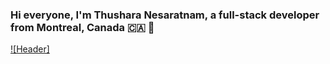 ### Hi everyone, I'm Thushara Nesaratnam, a full-stack developer from Montreal, Canada 🇨🇦   👋
[![Header]](https://github.com/ThusharaN2/ThusharaN2/blob/master/header.png)










<!--
**ThusharaN2/ThusharaN2** is a ✨ _special_ ✨ repository because its `README.md` (this file) appears on your GitHub profile.

Here are some ideas to get you started:

- 🔭 I’m currently working on ...
- 🌱 I’m currently learning ...
- 👯 I’m looking to collaborate on ...
- 🤔 I’m looking for help with ...
- 💬 Ask me about ...
- 📫 How to reach me: ...
- 😄 Pronouns: ...
- ⚡ Fun fact: ...
-->
